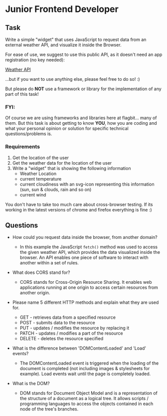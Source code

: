 # Junior Frontend Developer

## Task

Write a simple "widget" that uses JavaScript to request data from an external
weather API, and visualize it inside the Browser.

For ease of use, we suggest to use this public API, as it doesn't need an app
registration (no key needed):

[Weather API](https://fcc-weather-api.glitch.me/)

...but if you want to use anything else, please feel free to do so! :)

But please do **NOT** use a framework or library for the implementation of any
part of this task!

### FYI:

Of course we are using frameworks and libraries here at flagbit... many of them.
But this task is about getting to know **YOU**, how you are coding and what your
personal opinion or solution for specific technical questions/problems is.

### Requirements

1. Get the location of the user
2. Get the weather data for the location of the user
3. Write a "widget" that is showing the following information
   - Weather Location
   - current temperature
   - current cloudiness with an svg-icon representing this information (sun, sun & clouds, rain and so on)
   - current wind

You don't have to take too much care about cross-browser testing. If its working in
the latest versions of chrome and firefox everything is fine :)

## Questions

- How could you request data inside the browser, from another domain?

  - In this example the JavaScript `fetch()` method was used to access the given weather API, which provides the data visualized inside the browser. An API enables one piece of software to interact with another within a set of rules.

- What does CORS stand for?

  - CORS stands for Cross-Origin Resource Sharing. It enables web applications running at one origin to access certain resources from another origin.

- Please name 5 different HTTP methods and explain what they are used for.

  - GET - retrieves data from a specified resource
  - POST - submits data to the resource
  - PUT - updates / modifies the resource by replacing it
  - PATCH - updates / modifies a part of the resource
  - DELETE - deletes the resource specified

- What is the difference between 'DOMContentLoaded' and 'Load' events?

  - The DOMContentLoaded event is triggered when the loading of the document is completed (not including images & stylesheets for example). Load events wait until the page is completely loaded.

- What is the DOM?
  - DOM stands for Document Object Model and is a representation of the structure of a document as a logical tree. It allows scripts / programming languages to access the objects contained in each node of the tree's branches.
